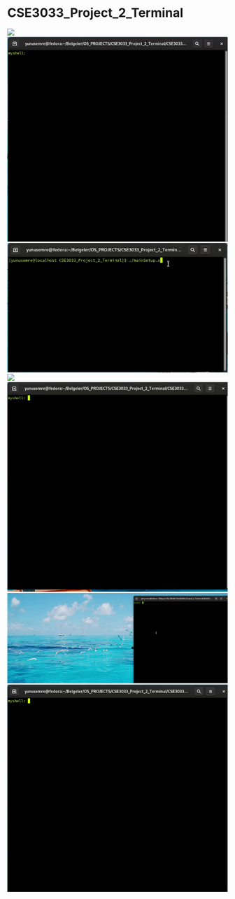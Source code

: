 # CSE3033_Project_2_Terminal
![](/gifs/vol1.gif)
![](/gifs/vol2.gif)
![](/gifs/vol3.gif)
![](/gifs/vol4.gif)
![](/gifs/vol5.gif)
![](/gifs/vol6.gif)
![](/gifs/vol7.gif)
